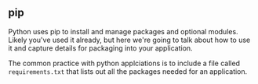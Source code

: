## pip

Python uses pip to install and manage packages and optional modules.  Likely you've used it already, but here we're going to talk about how to use it and capture details for packaging into your application.  

The common practice with python applciations is to include a file called `requirements.txt` that lists out all the packages needed for an application.  

